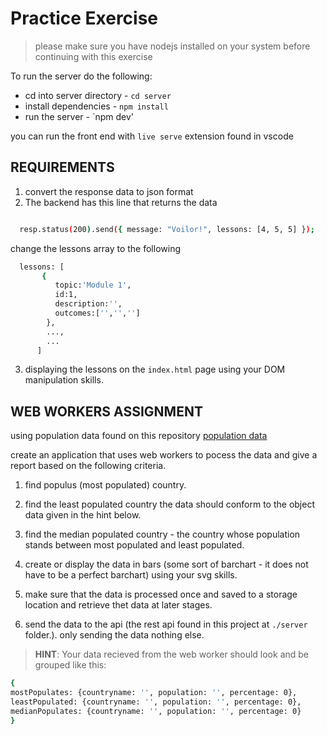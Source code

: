 # Practice Exercise
>
>please make sure you have nodejs installed on your system before continuing with this exercise

To run the server do the following:

- cd into server directory - `cd server`
- install dependencies - `npm install`
- run the server - `npm dev'

you can run the front end with `live serve` extension found in vscode

## REQUIREMENTS

1. convert the response data to json format
2. The backend has this line that returns the data
  
```bash

  resp.status(200).send({ message: "Voilor!", lessons: [4, 5, 5] });

```
  
change the lessons array to the following

```bash
  lessons: [
       {
          topic:'Module 1',
          id:1,
          description:'',
          outcomes:['','','']
        },
        ...,
        ...
      ] 
```

3. displaying the lessons on the  `index.html` page using your DOM manipulation skills.


## WEB WORKERS ASSIGNMENT

using population data found on this repository [population data](https://github.com/samayo/country-json/blob/master/src/country-by-population.json)

create an application that uses web workers to pocess the data and give a report based on the following criteria.
1. find populus (most populated) country.  

2. find the least populated country the data should conform to the object data given in the hint below.

3. find the median populated country - the country whose population stands between most populated and least populated.

4. create or display the data in bars (some sort of barchart - it does not have to be a perfect barchart) using your svg skills.

5. make sure that the data is processed once and saved to a storage location and retrieve thet data at later stages.

6. send the data to the api (the rest api found in this project at `./server` folder.). only sending the data nothing else.

>**HINT**: Your data recieved from the web worker should look and be grouped  like this:
```bash
{
mostPopulates: {countryname: '', population: '', percentage: 0},
leastPopulated: {countryname: '', population: '', percentage: 0},
medianPopulates: {countryname: '', population: '', percentage: 0}
}
```
